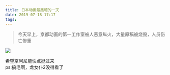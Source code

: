 ```yaml
---
title: 日本动画最黑暗的一天
date: 2019-07-18 17:17
tags: 
---
```



> 今天早上，京都动画的第一工作室被人恶意纵火，大量原稿被烧毁，人员伤亡惨重

![](https://i.loli.net/2019/08/20/txRJzQrfVNaOS6p.jpg)

希望京阿尼能快点挺过来  
ps:搞毛啊，龙女仆2没得看了